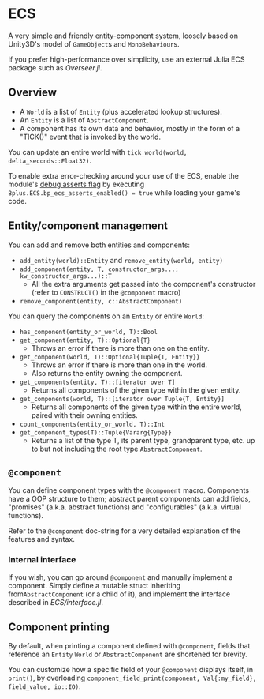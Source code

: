 # ECS

A very simple and friendly entity-component system, loosely based on Unity3D's model of `GameObject`s and `MonoBehaviour`s.

If you prefer high-performance over simplicity, use an external Julia ECS package such as *Overseer.jl*.

## Overview

* A `World` is a list of `Entity` (plus accelerated lookup structures).
* An `Entity` is a list of `AbstractComponent`.
* A component has its own data and behavior, mostly in the form of a "TICK()" event that is invoked by the world.

You can update an entire world with `tick_world(world, delta_seconds::Float32)`.

To enable extra error-checking around your use of the ECS, enable the module's [debug asserts flag](Utilities.md#asserts) by executing `Bplus.ECS.bp_ecs_asserts_enabled() = true` while loading your game's code.

## Entity/component management

You can add and remove both entities and components:

* `add_entity(world)::Entity` and `remove_entity(world, entity)`
* `add_component(entity, T, constructor_args...; kw_constructor_args...)::T`
  * All the extra arguments get passed into the component's constructor (refer to `CONSTRUCT()` in the `@component` macro)
* `remove_component(entity, c::AbstractComponent)`

You can query the components on an `Entity` or entire `World`:

* `has_component(entity_or_world, T)::Bool`
* `get_component(entity, T)::Optional{T}`
  * Throws an error if there is more than one on the entity.
* `get_component(world, T)::Optional{Tuple{T, Entity}}`
  * Throws an error if there is more than one in the world.
  * Also returns the entity owning the component.
* `get_components(entity, T)::[iterator over T]`
  * Returns all components of the given type within the given entity.
* `get_components(world, T)::[iterator over Tuple{T, Entity}]`
  * Returns all components of the given type within the entire world, paired with their owning entities.
* `count_components(entity_or_world, T)::Int`
* `get_component_types(T)::Tuple{Vararg{Type}}`
  * Returns a list of the type T, its parent type, grandparent type, etc. up to but not including the root type `AbstractComponent`.

## `@component`

You can define component types with the `@component` macro. Components have a OOP structure to them; abstract parent components can add fields, "promises" (a.k.a. abstract functions) and "configurables" (a.k.a. virtual functions).

Refer to the `@component` doc-string for a very detailed explanation of the features and syntax.

### Internal interface

If you wish, you can go around `@component` and manually implement a component. Simply define a mutable struct inheriting from`AbstractComponent` (or a child of it), and implement the interface described in *ECS/interface.jl*.

## Component printing

By default, when printing a component defined with `@component`, fields that reference an `Entity` `World` or `AbstractComponent` are shortened for brevity.

You can customize how a specific field of your `@component` displays itself, in `print()`, by overloading `component_field_print(component, Val{:my_field}, field_value, io::IO)`.
